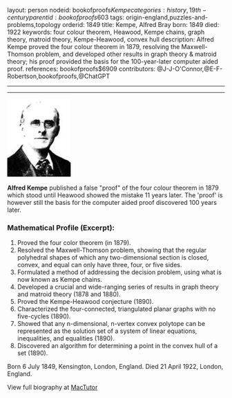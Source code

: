 layout: person
nodeid: bookofproofs$Kempe
categories: history,19th-century
parentid: bookofproofs$603
tags: origin-england,puzzles-and-problems,topology
orderid: 1849
title: Kempe, Alfred Bray
born: 1849
died: 1922
keywords: four colour theorem, Heawood, Kempe chains, graph theory, matroid theory, Kempe-Heawood, convex hull
description: Alfred Kempe proved the four colour theorem in 1879, resolving the Maxwell-Thomson problem, and developed other results in graph theory & matroid theory; his proof provided the basis for the 100-year-later computer aided proof.
references: bookofproofs$6909
contributors: @J-J-O'Connor,@E-F-Robertson,bookofproofs,@ChatGPT

---



---

![Kempe.jpg](https://github.com/bookofproofs/bookofproofs.github.io/blob/main/_sources/_assets/images/portraits/Kempe.jpg?raw=true)

**Alfred Kempe** published a false "proof" of the four colour theorem in 1879 which stood until Heawood showed the mistake 11 years later. The 'proof' is however still the basis for the computer aided proof discovered 100 years later.

### Mathematical Profile (Excerpt):
1. Proved the four color theorem (in 1879).
2. Resolved the Maxwell-Thomson problem, showing that the regular polyhedral shapes of which any two-dimensional section is closed, convex, and equal can only have three, four, or five sides.
3. Formulated a method of addressing the decision problem, using what is now known as Kempe chains.
4. Developed a crucial and wide-ranging series of results in graph theory and matroid theory (1878 and 1880).
5. Proved the Kempe-Heawood conjecture (1890).
6. Characterized the four-connected, triangulated planar graphs with no five-cycles (1890).
7. Showed that any n-dimensional, n-vertex convex polytope can be represented as the solution set of a system of linear equations, inequalities, and equalities (1890). 
8. Discovered an algorithm for determining a point in the convex hull of a set (1890).

Born 6 July 1849, Kensington, London, England. Died 21 April 1922, London, England.

View full biography at [MacTutor](https://mathshistory.st-andrews.ac.uk/Biographies/Kempe/)
